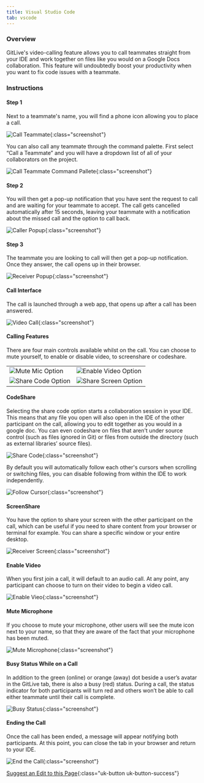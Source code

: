 ```yaml
---
title: Visual Studio Code
tab: vscode
---
```


### Overview

GitLive's video-calling feature allows you to call teammates straight from your IDE and work together on files like you would on a Google Docs collaboration. This feature will undoubtedly boost your productivity when you want to fix code issues with a teammate.


### Instructions
#### Step 1

 Next to a teammate's name, you will find a phone icon allowing you to place a call.

![Call Teammate](/uploads/vscode-call-teammate.jpeg "Call Teammate"){:class="screenshot"}

You can also call any teammate through the command palette. First select “Call a Teammate” and you will have a dropdown list of all of your collaborators on the project.

![Call Teammate Command Pallete](/uploads/vscode-call-teammate-command-pallete.jpg "Call Teammate Command Pallete"){:class="screenshot"}

#### Step 2

 You will then get a pop-up notification that you have sent the request to call and are waiting for your teammate to accept. The call gets cancelled automatically after 15 seconds, leaving your teammate with a notification about the missed call and the option to call back.

![Caller Popup](/uploads/video-calling-caller-popup.jpg "Video Calling Popup"){:class="screenshot"}

#### Step 3

The teammate you are looking to call will then get a pop-up notification. Once they answer, the call opens up in their browser.

![Receiver Popup](/uploads/vscode-video-calling-receiver-popup.jpg "Receiver Popup"){:class="screenshot"}

#### Call Interface
The call is launched through a web app, that opens up after a call has been answered.

![Video Call](/uploads/calling-main-img.jpg "Video Call"){:class="screenshot"}

#### Calling Features

There are four main controls available whilst on the call. You can choose to mute yourself, to enable or disable video, to screenshare or codeshare.

<table class="table-custom">
  <tbody>
    <tr>
    <td class="td-custom">
              <img src="/uploads/mute-mic-option.jpg" alt="Mute Mic Option">
            </td>
    <td class="td-custom">
              <img src="/uploads/enable-video-option.jpg" alt="Enable Video Option">
            </td>
        <tr>
            <td class="td-custom">
              <img src="/uploads/share-screen-option.jpeg" alt="Share Code Option">
            </td>
            <td class="td-custom">
              <img src="/uploads/share-code-option.jpg" alt="Share Screen Option">
            </td>
        </tr>
    </tr>
  </tbody>
</table>


#### CodeShare

Selecting the share code option starts a collaboration session in your IDE. This means that any file you open will also open in the IDE of the other participant on the call, allowing you to edit together as you would in a google doc. You can even codeshare on files that aren't under source control (such as files ignored in Git) or files from outside the directory (such as external libraries’ source files). 

![Share Code](/uploads/vscode-video-call-share-code.png "Share Code"){:class="screenshot"}

By default you will automatically follow each other's cursors when scrolling or switching files, you can disable following from within the IDE to work independently.

![Follow Cursor](/uploads/vscode-call-follow-cursor.jpeg "Follow Cursor"){:class="screenshot"}




#### ScreenShare

You have the option to share your screen with the other participant on the call, which can be useful if you need to share content from your browser or terminal for example. You can share a specific window or your entire desktop.

![Receiver Screen](/uploads/video-calling-receiver-screen.png "Receiver Screen"){:class="screenshot"}

#### Enable Video

When you first join a call, it will default to an audio call. At any point, any participant can choose to turn on their video to begin a video call.

![Enable Vieo](/uploads/video-calling-videos.jpeg "Enable Video"){:class="screenshot"}

#### Mute Microphone

If you choose to mute your microphone, other users will see the mute icon next to your name, so that they are aware of the fact that your microphone has been muted.

![Mute Microphone](/uploads/video-calling-muted-2.jpg "Mute Microphone"){:class="screenshot"}

#### Busy Status While on a Call
In addition to the green (online) or orange (away) dot beside a user’s avatar in the GitLive tab, there is also a busy (red) status. During a call, the status indicator for both participants will turn red and others won’t be able to call either teammate until their call is complete.

![Busy Status](/uploads/vscode-busy-indicator.jpeg "Busy Status "){:class="screenshot"}


#### Ending the Call

Once the call has been ended, a message will appear notifying both participants. At this point, you can close the tab in your browser and return to your IDE.

![End the Call](/uploads/video-call-ended.jpg "End the Call"){:class="screenshot"}


[Suggest an Edit to this Page](https://github.com/GitLiveApp/GitLive/edit/master/_sections/videocalling-vscode.md){:class="uk-button uk-button-success"}

